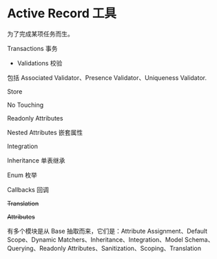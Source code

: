 # Active Record 工具

为了完成某项任务而生。

Transactions 事务

- Validations 校验

包括 Associated Validator、Presence Validator、Uniqueness Validator.

Store

No Touching

Readonly Attributes

Nested Attributes 嵌套属性

Integration

Inheritance 单表继承

Enum 枚举

Callbacks 回调

~~Translation~~

~~Attributes~~

有多个模块是从 Base 抽取而来，它们是：Attribute Assignment、Default Scope、Dynamic Matchers、Inheritance、Integration、Model Schema、Querying、Readonly Attributes、Sanitization、Scoping、Translation
